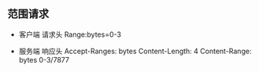 ## 范围请求
- 客户端
请求头 Range:bytes=0-3

- 服务端
响应头
  Accept-Ranges: bytes
  Content-Length: 4
  Content-Range: bytes 0-3/7877